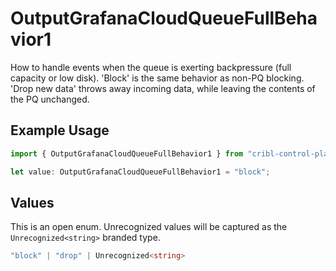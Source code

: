 # OutputGrafanaCloudQueueFullBehavior1

How to handle events when the queue is exerting backpressure (full capacity or low disk). 'Block' is the same behavior as non-PQ blocking. 'Drop new data' throws away incoming data, while leaving the contents of the PQ unchanged.

## Example Usage

```typescript
import { OutputGrafanaCloudQueueFullBehavior1 } from "cribl-control-plane/models";

let value: OutputGrafanaCloudQueueFullBehavior1 = "block";
```

## Values

This is an open enum. Unrecognized values will be captured as the `Unrecognized<string>` branded type.

```typescript
"block" | "drop" | Unrecognized<string>
```
